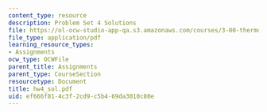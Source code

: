 ```yaml
---
content_type: resource
description: Problem Set 4 Solutions
file: https://ol-ocw-studio-app-qa.s3.amazonaws.com/courses/3-00-thermodynamics-of-materials-fall-2002/ef666f814c3f2cd9c5b469da3010c80e_hw4_sol.pdf
file_type: application/pdf
learning_resource_types:
- Assignments
ocw_type: OCWFile
parent_title: Assignments
parent_type: CourseSection
resourcetype: Document
title: hw4_sol.pdf
uid: ef666f81-4c3f-2cd9-c5b4-69da3010c80e
---
```

